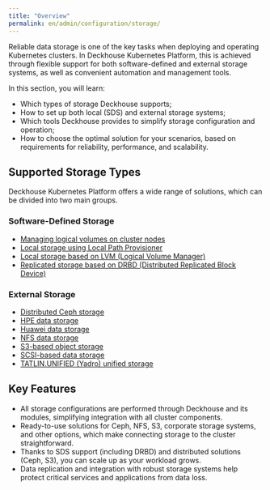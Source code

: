 ```yaml
---
title: "Overview"
permalink: en/admin/configuration/storage/
---
```


Reliable data storage is one of the key tasks when deploying and operating Kubernetes clusters. In Deckhouse Kubernetes Platform, this is achieved through flexible support for both software-defined and external storage systems, as well as convenient automation and management tools.

In this section, you will learn:
- Which types of storage Deckhouse supports;
- How to set up both local (SDS) and external storage systems;
- Which tools Deckhouse provides to simplify storage configuration and operation;
- How to choose the optimal solution for your scenarios, based on requirements for reliability, performance, and scalability.

## Supported Storage Types

Deckhouse Kubernetes Platform offers a wide range of solutions, which can be divided into two main groups.

### Software-Defined Storage

- [Managing logical volumes on cluster nodes](../storage/sds/node-configurator/about.html)
- [Local storage using Local Path Provisioner](../storage/sds/local-path-provisioner.html)
- [Local storage based on LVM (Logical Volume Manager)](../storage/sds/lvm-local.html)
- [Replicated storage based on DRBD (Distributed Replicated Block Device)](../storage/sds/lvm-replicated.html)

### External Storage

- [Distributed Ceph storage](../storage/external/ceph.html)
- [HPE data storage](../storage/external/hpe.html)
- [Huawei data storage](../storage/external/huawei.html)
- [NFS data storage](../storage/external/nfs.html)
- [S3-based object storage](../storage/external/s3.html)
- [SCSI-based data storage](../storage/external/scsi.html)
- [TATLIN.UNIFIED (Yadro) unified storage](../storage/external/yadro.html)

## Key Features

- All storage configurations are performed through Deckhouse and its modules, simplifying integration with all cluster components.
- Ready-to-use solutions for Ceph, NFS, S3, corporate storage systems, and other options, which make connecting storage to the cluster straightforward.
- Thanks to SDS support (including DRBD) and distributed solutions (Ceph, S3), you can scale up as your workload grows.
- Data replication and integration with robust storage systems help protect critical services and applications from data loss.
